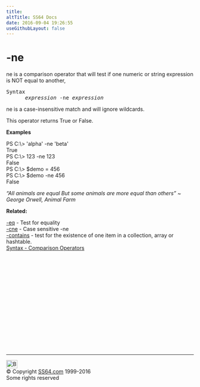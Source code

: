 ```yaml
---
title:
altTitle: SS64 Docs
date: 2016-09-04 19:26:55
useGithubLayout: false
---
```

<!-- #BeginLibraryItem "/Library/head_ps.lbi" --><!-- #EndLibraryItem --><h1>-ne</h1> 
<p>ne is a  comparison operator  that will test if one numeric or string expression is NOT equal to another,</p>
<pre>Syntax
      <i>expression</i> -ne <i>expression</i></pre>
<p>ne is a case-insensitive match and will ignore wildcards. </p>
<p>This operator  returns <span class="code">True</span> or <span class="code">False</span>. </p>
<p><b>Examples</b></p>
<p class="code">PS C:\&gt; 'alpha' -ne 'beta'<br>
True<br>
PS C:\&gt; 123 -ne 123<br> 
False
<br>
PS C:\&gt; $demo = 456<br>
 PS C:\&gt; $demo -ne 456<br> 
False
<br>
</p>
<p class="quote"><i>  “All animals are equal But some animals are more equal than others” ~ George Orwell, Animal Farm</i></p>
<p><b>Related:</b></p>
<p><a href="eq.html">-eq</a> - Test for  equality<br>
<a href="cne.html">-cne</a> - Case sensitive -ne <br>
<a href="contains.html">-contains</a> - test for the existence of one item in a collection, array or hashtable.<br>
<a href="syntax-compare.html">Syntax - Comparison Operators</a> </p><!-- #BeginLibraryItem "/Library/foot_ps.lbi" --><p>
<!-- PowerShell300 -->
<ins class="adsbygoogle" style="display:inline-block;width:300px;height:250px" data-ad-client="ca-pub-6140977852749469" data-ad-slot="6253539900"></ins>
<script>
(adsbygoogle = window.adsbygoogle || []).push({});
</script></p>
<hr>
<div id="bl" class="footer"><a href="ne.html#"><img src="../images/top.png" width="30" height="22" alt="Back to the Top"></a></div>
<div id="br" class="footer, tagline">© Copyright <a href="../index.html">SS64.com</a> 1999-2016<br>
Some rights reserved</div><!-- #EndLibraryItem -->

